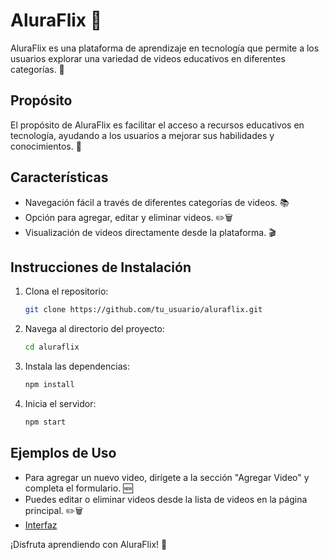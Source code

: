 # AluraFlix 🎥

AluraFlix es una plataforma de aprendizaje en tecnología que permite a los usuarios explorar una variedad de videos educativos en diferentes categorías. 🌟

## Propósito
El propósito de AluraFlix es facilitar el acceso a recursos educativos en tecnología, ayudando a los usuarios a mejorar sus habilidades y conocimientos. 🚀

## Características
- Navegación fácil a través de diferentes categorías de videos. 📚
- Opción para agregar, editar y eliminar videos. ✏️🗑️
- Visualización de videos directamente desde la plataforma. 🎬

## Instrucciones de Instalación
1. Clona el repositorio:
   ```bash
   git clone https://github.com/tu_usuario/aluraflix.git
   ```
2. Navega al directorio del proyecto:
   ```bash
   cd aluraflix
   ```
3. Instala las dependencias:
   ```bash
   npm install
   ```
4. Inicia el servidor:
   ```bash
   npm start
   ```

## Ejemplos de Uso
- Para agregar un nuevo video, dirígete a la sección "Agregar Video" y completa el formulario. 🆕
- Puedes editar o eliminar videos desde la lista de videos en la página principal. ✏️🗑️
- [Interfaz](captura.png)

¡Disfruta aprendiendo con AluraFlix! 🎉
